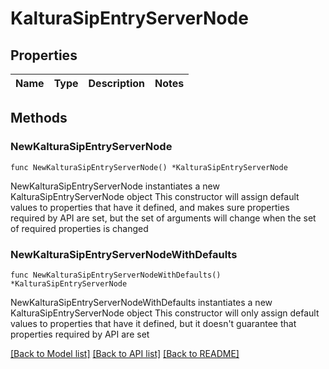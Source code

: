 # KalturaSipEntryServerNode

## Properties

Name | Type | Description | Notes
------------ | ------------- | ------------- | -------------

## Methods

### NewKalturaSipEntryServerNode

`func NewKalturaSipEntryServerNode() *KalturaSipEntryServerNode`

NewKalturaSipEntryServerNode instantiates a new KalturaSipEntryServerNode object
This constructor will assign default values to properties that have it defined,
and makes sure properties required by API are set, but the set of arguments
will change when the set of required properties is changed

### NewKalturaSipEntryServerNodeWithDefaults

`func NewKalturaSipEntryServerNodeWithDefaults() *KalturaSipEntryServerNode`

NewKalturaSipEntryServerNodeWithDefaults instantiates a new KalturaSipEntryServerNode object
This constructor will only assign default values to properties that have it defined,
but it doesn't guarantee that properties required by API are set


[[Back to Model list]](../README.md#documentation-for-models) [[Back to API list]](../README.md#documentation-for-api-endpoints) [[Back to README]](../README.md)


